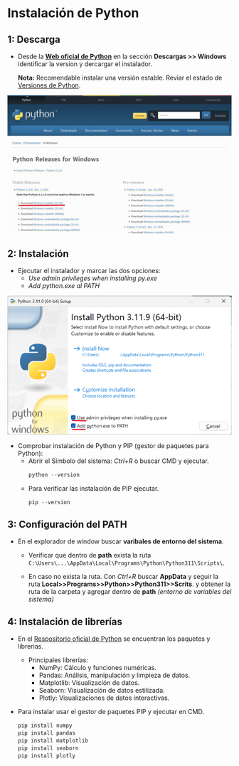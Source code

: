 # Instalación de Python

## 1: Descarga
* Desde la **[Web oficial de Python](https://www.python.org/)** en la sección **Descargas >> Windows** identificar la version y dercargar el instalador.

    **Nota:** Recomendable instalar una versión estable. Reviar el estado de [Versiones de Python](https://devguide.python.org/versions/).

![](./IMG/IMG_01.png)


## 2: Instalación
* Ejecutar el instalador y marcar las dos opciones:
    * *Use admin privileges when installing py.exe*
    * *Add python.exe al PATH*

![](./IMG/IMG_02.png)

* Comprobar instalación de Python y PIP (gestor de paquetes para Python):
    * Abrir el Símbolo del sistema: *Ctrl+R* o buscar CMD y ejecutar.
        ```python
        python --version
        ```
    * Para verificar las instalación de PIP ejecutar.
        ```python
        pip --version
        ```


## 3: Configuración del PATH

* En el explorador de window buscar **varibales de entorno del sistema**.
    * Verificar que dentro de **path** exista la ruta ```C:\Users\...\AppData\Local\Programs\Python\Python311\Scripts\```.

    * En caso no exista la ruta. Con *Ctrl+R* buscar **AppData** y seguir  la ruta **Local>>Programs>>Python>>Python311>>Scrits**. y obtener la ruta de la carpeta y agregar dentro de **path** *(entorno de variables del sistema)*


## 4: Instalación de librerías
* En el [Respositorio oficial de Python](https://pypi.org/) se encuentran los paquetes y librerias.
    * Principales librerías:
        * NumPy: Cálculo y funciones numéricas.
        * Pandas: Análisis, manipulación y limpieza de datos.
        * Matplotlib: Visualización de datos.
        * Seaborn: Visualización de datos estilizada.
        * Plotly: Visualizaciones de datos interactivas.

* Para instalar usar el gestor de paquetes PIP y ejecutar en CMD.
    ```python
    pip install numpy
    pip install pandas
    pip install matplotlib
    pip install seaborn
    pip install plotly
    ```
